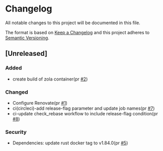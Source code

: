# Changelog

All notable changes to this project will be documented in this file.

The format is based on [Keep a Changelog](https://keepachangelog.com/en/1.0.0/)
and this project adheres to [Semantic Versioning](https://semver.org/spec/v2.0.0.html).

## [Unreleased]

### Added

- create build of zola container(pr [#2])

### Changed

- Configure Renovate(pr [#1])
- ci(circleci)-add release-flag parameter and update job names(pr [#7])
- ci-update check_rebase workflow to include release-flag condition(pr [#8])

### Security

- Dependencies: update rust docker tag to v1.84.0(pr [#5])

[#2]: https://github.com/jerus-org/zola-container/pull/2
[#1]: https://github.com/jerus-org/zola-container/pull/1
[#5]: https://github.com/jerus-org/zola-container/pull/5
[#7]: https://github.com/jerus-org/zola-container/pull/7
[#8]: https://github.com/jerus-org/zola-container/pull/8
